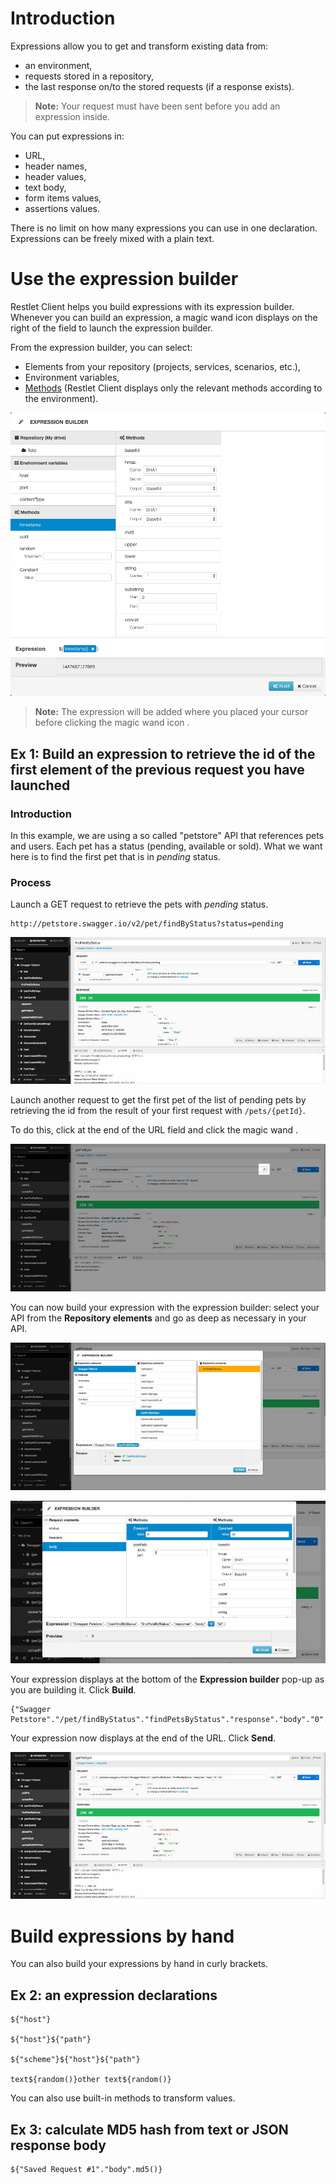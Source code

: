 # Introduction

Expressions allow you to get and transform existing data from:  
- an environment,  
- requests stored in a repository,  
- the last response on/to the stored requests (if a response exists).

>**Note:** Your request must have been sent before you add an expression inside.

You can put expressions in:  
- URL,  
- header names,  
- header values,  
- text body,  
- form items values,  
- assertions values.

There is no limit on how many expressions you can use in one declaration.  
Expressions can be freely mixed with a plain text.

# Use the expression builder

Restlet Client helps you build expressions with its expression builder. Whenever you can build an expression, a magic wand icon <i class="fa fa-magic"></i> displays on the right of the field to launch the expression builder.

From the expression builder, you can select:  
- Elements from your repository (projects, services, scenarios, etc.),  
- Environment variables,  
- [Methods](./built-in-methods "Methods") (Restlet Client displays only the relevant methods according to the environment).

![expression builder](images/expression-builder-methods.png "expression builder")

>**Note:** The expression will be added where you placed your cursor before clicking the magic wand icon <i class="fa fa-magic"></i>.

## Ex 1: Build an expression to retrieve the id of the first element of the previous request you have launched

### Introduction
In this example, we are using a so called "petstore" API that references pets and users. Each pet has a status (pending, available or sold). What we want here is to find the first pet that is in *pending* status.

### Process
Launch a GET request to retrieve the pets with *pending* status.

<pre class="language-bash"><code class="language-bash">http://petstore.swagger.io/v2/pet/findByStatus?status=pending
</code></pre>

![expression builder](images/expression-builder1.jpg "expression builder")

Launch another request to get the first pet of the list of pending pets by retrieving the id from the result of your first request with ```/pets/{petId}```.

To do this, click at the end of the URL field and click the magic wand <i class="fa fa-magic"></i>.

![expression builder](images/expression-builder3.jpg "expression builder")

You can now build your expression with the expression builder: select your API from the **Repository elements** and go as deep as necessary in your API.

![expression builder](images/expression-builder4.jpg "expression builder")

![expression builder](images/expression-builder5.jpg "expression builder")

Your expression displays at the bottom of the **Expression builder** pop-up as you are building it. Click **Build**.

<pre class="language-bash"><code class="language-bash">{"Swagger Petstore"."/pet/findByStatus"."findPetsByStatus"."response"."body"."0"."id"}
</code></pre>

Your expression now displays at the end of the URL. Click **Send**.

![expression builder](images/expression-builder2.jpg "expression builder")


# Build expressions by hand

You can also build your expressions by hand in curly brackets.

## Ex 2: an expression declarations

<pre class="language-bash"><code class="language-bash">${"host"}

${"host"}${"path"}

${"scheme"}${"host"}${"path"}

text${random()}other text${random()}
</code></pre>

You can also use built-in methods to transform values.

## Ex 3: calculate MD5 hash from text or JSON response body

<pre class="language-bash"><code class="language-bash">${"Saved Request #1"."body".md5()}
</code></pre>
